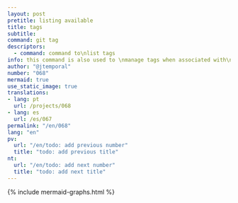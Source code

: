 ```yaml
---
layout: post
pretitle: listing available
title: tags
subtitle:
command: git tag
descriptors:
  - command: command to\nlist tags
info: this command is also used to \nmanage tags when associated with\nother commands and options
author: "@jtemporal"
number: "068"
mermaid: true
use_static_image: true
translations:
- lang: pt
  url: /projects/068
- lang: es
  url: /es/067
permalink: "/en/068"
lang: "en"
pv:
  url: "/en/todo: add previous number"
  title: "todo: add previous title"
nt:
  url: "/en/todo: add next number"
  title: "todo: add next title"
---
```


{% include mermaid-graphs.html %}